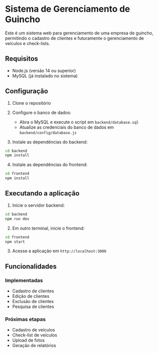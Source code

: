 # Sistema de Gerenciamento de Guincho

Este é um sistema web para gerenciamento de uma empresa de guincho, permitindo o cadastro de clientes e futuramente o gerenciamento de veículos e check-lists.

## Requisitos

- Node.js (versão 14 ou superior)
- MySQL (já instalado no sistema)

## Configuração

1. Clone o repositório
2. Configure o banco de dados:
   - Abra o MySQL e execute o script em `backend/database.sql`
   - Atualize as credenciais do banco de dados em `backend/config/database.js`

3. Instale as dependências do backend:
```bash
cd backend
npm install
```

4. Instale as dependências do frontend:
```bash
cd frontend
npm install
```

## Executando a aplicação

1. Inicie o servidor backend:
```bash
cd backend
npm run dev
```

2. Em outro terminal, inicie o frontend:
```bash
cd frontend
npm start
```

3. Acesse a aplicação em `http://localhost:3000`

## Funcionalidades

### Implementadas
- Cadastro de clientes
- Edição de clientes
- Exclusão de clientes
- Pesquisa de clientes

### Próximas etapas
- Cadastro de veículos
- Check-list de veículos
- Upload de fotos
- Geração de relatórios 